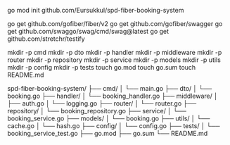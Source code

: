 go mod init github.com/Eursukkul/spd-fiber-booking-system

go get github.com/gofiber/fiber/v2
go get github.com/gofiber/swagger
go get github.com/swaggo/swag/cmd/swag@latest
go get github.com/stretchr/testify

mkdir -p cmd
mkdir -p dto
mkdir -p handler
mkdir -p middleware
mkdir -p router
mkdir -p repository
mkdir -p service
mkdir -p models
mkdir -p utils
mkdir -p config
mkdir -p tests
touch go.mod
touch go.sum
touch README.md

spd-fiber-booking-system/
├── cmd/
│ └── main.go
├── dto/
│ └── booking.go
├── handler/
│ └── booking_handler.go
├── middleware/
│ ├── auth.go
│ └── logging.go
├── router/
│ └── router.go
├── repository/
│ └── booking_repository.go
├── service/
│ └── booking_service.go
├── models/
│ └── booking.go
├── utils/
│ └── cache.go
│ └── hash.go
├── config/
│ └── config.go
├── tests/
│ └── booking_service_test.go
├── go.mod
├── go.sum
└── README.md
